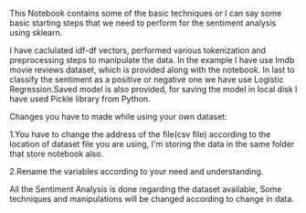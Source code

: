 This Notebook contains some of the basic techniques or I can say some basic starting steps that we need to perform for the sentiment analysis using sklearn.

I have caclulated idf-df vectors, performed various tokenization and preprocessing steps to manipulate the data. In the example I have use Imdb movie reviews dataset, which is provided along with the notebook.
In last to classify the sentiment as a positive or negative one we have use Logistic Regression.Saved model is also provided, for saving the model in local disk I have used Pickle library from Python.

Changes you have to made while using your own dataset:

1.You have to change the address of the file(csv file) according to the location of dataset file you are using, I'm storing the data in the same folder that store notebook also.

2.Rename the variables according to your need and understanding.

All the Sentiment Analysis is done regarding the dataset available, Some techniques and manipulations will be changed according to change in data.
